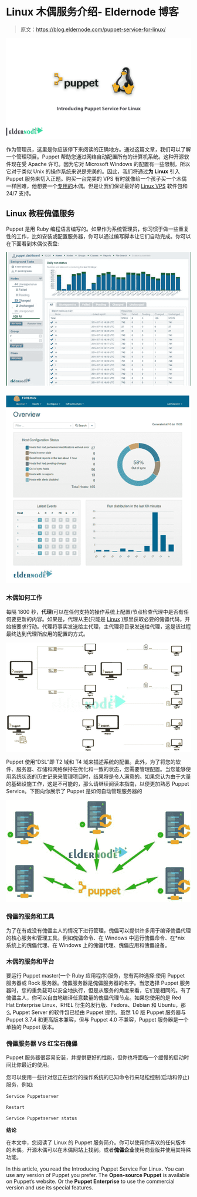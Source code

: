 # Linux 木偶服务介绍- Eldernode 博客

> 原文：<https://blog.eldernode.com/puppet-service-for-linux/>

![Introducing Puppet Service For Linux](img/a273feca77683368cb169306a046bb8f.png)

作为管理员，这里是你应该停下来阅读的正确地方。通过这篇文章，我们可以了解一个管理项目。Puppet 帮助您通过网络自动配置所有的计算机系统。这种开源软件现在受 Apache 许可。因为它对 Microsoft Windows 的配置有一些限制，所以它对于类似 Unix 的操作系统来说是完美的。因此，我们将通过**为 Linux** 引入 Puppet 服务来切入正题。购买一台完美的 VPS 有时就像给一个孩子买一个木偶一样困难，他想要一个[专用的](https://eldernode.com/dedicated-server/)木偶。但是让我们保证最好的 [Linux VPS](https://eldernode.com/linux-vps/) 软件包和 24/7 支持。

## **Linux 教程傀儡服务**

Puppet 是用 Ruby 编程语言编写的。如果作为系统管理员，你习惯于做一些重复性的工作，比如安装或配置服务器，你可以通过编写脚本让它们自动完成。你可以在下面看到木偶仪表盘:

![Puppet Dashboard](img/aead37c6252d0fabb8e5bc8ba816e6cd.png)

### ![Puppet Foreman Home](img/c505cbbaf5657e1dcb51651124fee75c.png)

### 木偶如何工作

每隔 1800 秒，**代理**(可以在任何支持的操作系统上配置)节点检查代理中是否有任何要更新的内容。如果是，代理从**主**(只能是 [Linux](https://blog.eldernode.com/tag/linux/) )那里获取必要的傀儡代码，开始按要求行动。代理将事实发送给主代理，主代理将目录发送给代理，这是该过程最终达到代理所应用的配置的方式。

![Agent And Master Communication](img/cc26d8414eb1400ebac848022ee48fae.png)

Puppet 使用“DSL”即 T2 域和 T4 域来描述系统的配置。此外，为了将您的软件、服务器、存储和网络保持在优化和一致的状态，您需要管理配置。当您能够使用系统状态的历史记录来管理项目时，结果将是令人满意的。如果您认为由于大量的基础设施工作，这是不可能的，那么请继续阅读本指南，以便更加熟悉 Puppet Service。下图向你展示了 Puppet 是如何自动管理服务器的

![Server configuring automatically ](img/a8e92cedd2baa42956523839ae17265d.png)

### 傀儡的服务和工具

为了在有或没有傀儡主人的情况下进行管理，傀儡可以提供许多用于编译傀儡代理的核心服务和管理工具。例如傀儡命令、在 Windows 中运行傀儡命令、在*nix 系统上的傀儡代理、在 Windows 上的傀儡代理、傀儡应用和傀儡设备。

### 木偶的服务和平台

要运行 Puppet master(一个 Ruby 应用程序)服务，您有两种选择:使用 Puppet 服务器或 Rock 服务器。傀儡服务器是傀儡服务器的名字。当您选择 Puppet 服务器时，您的重负载可以安全地执行，但是从服务的角度来看，它们是相同的。有了傀儡主人，你可以自由地编译任意数量的傀儡代理节点。如果您使用的是 Red Hat Enterprise Linux、RHEL 衍生的发行版、Fedora、Debian 和 Ubuntu，那么 Puppet Server 的软件包已经由 Puppet 提供。虽然 1.0 版 Puppet 服务器与 Puppet 3.7.4 和更高版本兼容，但与 Puppet 4.0 不兼容，Puppet 服务器是一个单独的 Puppet 版本。

### 傀儡服务器 VS 红宝石傀儡

Puppet 服务器很容易安装，并提供更好的性能，但你也将面临一个缓慢的启动时间比你最近的使用。

您可以使用一些针对您正在运行的操作系统的已知命令行来轻松控制(启动和停止)服务，例如:

```
Service Puppetserver
```

```
Restart
```

```
Service Puppetserver status
```

**结论**

在本文中，您阅读了 Linux 的 Puppet 服务简介。你可以使用你喜欢的任何版本的木偶。开源木偶可以在木偶网站上找到。或者**傀儡企业**使用商业版并使用其特殊功能。

In this article, you read the Introducing Puppet Service For Linux. You can use any version of Puppet you prefer. The **Open-source Puppet** is available on Puppet’s website. Or the **Puppet Enterprise** to use the commercial version and use its special features.